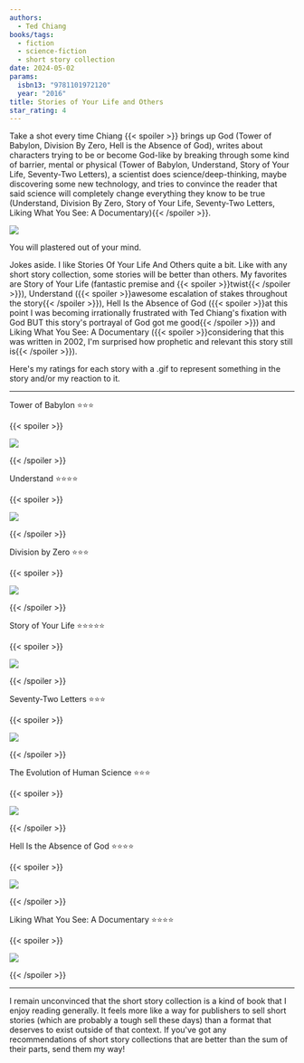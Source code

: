 ```yaml
---
authors:
  - Ted Chiang
books/tags:
  - fiction
  - science-fiction
  - short story collection
date: 2024-05-02
params:
  isbn13: "9781101972120"
  year: "2016"
title: Stories of Your Life and Others
star_rating: 4
---
```


Take a shot every time Chiang {{< spoiler >}} brings up God (Tower of Babylon, Division By Zero, Hell is the Absence of God), writes about characters trying to be or become God-like by breaking through some kind of barrier, mental or physical (Tower of Babylon, Understand, Story of Your Life, Seventy-Two Letters), a scientist does science/deep-thinking, maybe discovering some new technology, and tries to convince the reader that said science will completely change everything they know to be true (Understand, Division By Zero, Story of Your Life, Seventy-Two Letters, Liking What You See: A Documentary){{< /spoiler >}}.

![](drink)

You will plastered out of your mind.

<!--more-->

Jokes aside. I like Stories Of Your Life And Others quite a bit. Like with any short story collection, some stories will be better than others. My favorites are Story of Your Life (fantastic premise and {{< spoiler >}}twist{{< /spoiler >}}), Understand ({{< spoiler >}}awesome escalation of stakes throughout the story{{< /spoiler >}}), Hell Is the Absence of God ({{< spoiler >}}at this point I was becoming irrationally frustrated with Ted Chiang's fixation with God BUT this story's portrayal of God got me good{{< /spoiler >}}) and Liking What You See: A Documentary ({{< spoiler >}}considering that this was written in 2002, I'm surprised how prophetic and relevant this story still is{{< /spoiler >}}).

Here's my ratings for each story with a .gif to represent something in the story and/or my reaction to it.

---

Tower of Babylon ⭐⭐⭐

{{< spoiler >}}

![](droptheball)

{{< /spoiler >}}

Understand ⭐⭐⭐⭐

{{< spoiler >}}

![](explain)

{{< /spoiler >}}

Division by Zero ⭐⭐⭐

{{< spoiler >}}

![](dunno)

{{< /spoiler >}}

Story of Your Life ⭐⭐⭐⭐⭐

{{< spoiler >}}

![](cheese)

{{< /spoiler >}}

Seventy-Two Letters ⭐⭐⭐

{{< spoiler >}}

![](selfsabotage)

{{< /spoiler >}}

The Evolution of Human Science ⭐⭐⭐

{{< spoiler >}}

![](thinking)

{{< /spoiler >}}

Hell Is the Absence of God ⭐⭐⭐⭐

{{< spoiler >}}

![](scared)

{{< /spoiler >}}

Liking What You See: A Documentary ⭐⭐⭐⭐

{{< spoiler >}}

![](heythere)

{{< /spoiler >}}

---

I remain unconvinced that the short story collection is a kind of book that I enjoy reading generally. It feels more like a way for publishers to sell short stories (which are probably a tough sell these days) than a format that deserves to exist outside of that context. If you've got any recommendations of short story collections that are better than the sum of their parts, send them my way!
